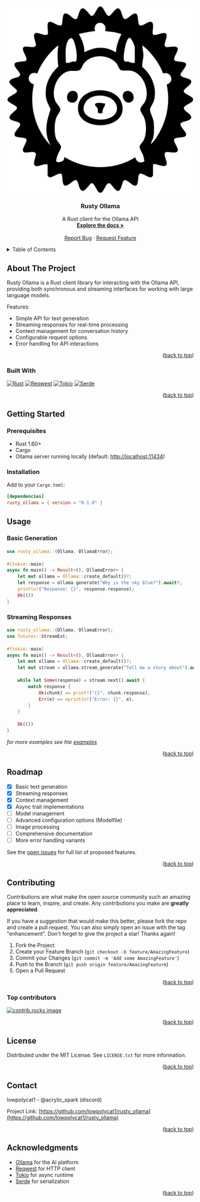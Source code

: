 <!-- PROJECT LOGO -->
<br />
<div align="center">
  <a href="https://github.com/lowpolycat1/rusty_ollama">
    <img src="images/logo.png" alt="Logo" width="500" height="500">
  </a>

<h3 align="center">Rusty Ollama</h3>

  <p align="center">
    A Rust client for the Ollama API
    <br />
    <a href="https://github.com/lowpolycat1/rusty_ollama"><strong>Explore the docs »</strong></a>
    <br />
    <br />
    <a href="https://github.com/LowPolyCat1/rusty_ollama/issues/new?template=bug_report.md">Report Bug</a>
    ·
    <a href="https://github.com/LowPolyCat1/rusty_ollama/issues/new?template=feature_request.md">Request Feature</a>
  </p>
</div>

<!-- TABLE OF CONTENTS -->
<details>
  <summary>Table of Contents</summary>
  <ol>
    <li><a href="#about-the-project">About The Project</a></li>
    <li><a href="#built-with">Built With</a></li>
    <li><a href="#getting-started">Getting Started</a>
      <ul>
        <li><a href="#prerequisites">Prerequisites</a></li>
        <li><a href="#installation">Installation</a></li>
      </ul>
    </li>
    <li><a href="#usage">Usage</a></li>
    <li><a href="#roadmap">Roadmap</a></li>
    <li><a href="#contributing">Contributing</a></li>
    <li><a href="#license">License</a></li>
    <li><a href="#contact">Contact</a></li>
    <li><a href="#acknowledgments">Acknowledgments</a></li>
  </ol>
</details>

<!-- ABOUT THE PROJECT -->
## About The Project

Rusty Ollama is a Rust client library for interacting with the Ollama API, providing both synchronous and streaming interfaces for working with large language models.

Features:

- Simple API for text generation
- Streaming responses for real-time processing
- Context management for conversation history
- Configurable request options
- Error handling for API interactions

<p align="right">(<a href="#readme-top">back to top</a>)</p>

### Built With

[![Rust][Rust-shield]][Rust-url]
[![Reqwest][Reqwest-shield]][Reqwest-url]
[![Tokio][Tokio-shield]][Tokio-url]
[![Serde][Serde-shield]][Serde-url]

<p align="right">(<a href="#readme-top">back to top</a>)</p>

<!-- GETTING STARTED -->
## Getting Started

### Prerequisites

- Rust 1.60+
- Cargo
- Ollama server running locally (default: <http://localhost:11434>)

### Installation

Add to your `Cargo.toml`:

```toml
[dependencies]
rusty_ollama = { version = "0.1.0" }
```

</p>

<!-- USAGE EXAMPLES -->
## Usage

### Basic Generation

```rust
use rusty_ollama::{Ollama, OllamaError};

#[tokio::main]
async fn main() -> Result<(), OllamaError> {
    let mut ollama = Ollama::create_default()?;
    let response = ollama.generate("Why is the sky blue?").await?;
    println!("Response: {}", response.response);
    Ok(())
}
```

### Streaming Responses

```rust
use rusty_ollama::{Ollama, OllamaError};
use futures::StreamExt;

#[tokio::main]
async fn main() -> Result<(), OllamaError> {
    let mut ollama = Ollama::create_default()?;
    let mut stream = ollama.stream_generate("Tell me a story about").await?;

    while let Some(response) = stream.next().await {
        match response {
            Ok(chunk) => print!("{}", chunk.response),
            Err(e) => eprintln!("Error: {}", e),
        }
    }

    Ok(())
}
```

_for more examples see hte [examples](/examples/examples.md)_

<p align="right">(<a href="#readme-top">back to top</a>)</p>

<!-- ROADMAP -->
## Roadmap

- [x] Basic text generation
- [x] Streaming responses
- [x] Context management
- [x] Async trait implementations
- [ ] Model management
- [ ] Advanced configuration options (Modelfile)
- [ ] Image processing
- [ ] Comprehensive documentation
- [ ] More error handling variants

See the [open issues](https://github.com/lowpolycat1/rusty_ollama/issues) for full list of proposed features.

<p align="right">(<a href="#readme-top">back to top</a>)</p>

<!-- CONTRIBUTING -->
## Contributing

Contributions are what make the open source community such an amazing place to learn, inspire, and create. Any contributions you make are **greatly appreciated**.

If you have a suggestion that would make this better, please fork the repo and create a pull request. You can also simply open an issue with the tag "enhancement".
Don't forget to give the project a star! Thanks again!

1. Fork the Project
2. Create your Feature Branch (`git checkout -b feature/AmazingFeature`)
3. Commit your Changes (`git commit -m 'Add some AmazingFeature'`)
4. Push to the Branch (`git push origin feature/AmazingFeature`)
5. Open a Pull Request

<p align="right">(<a href="#readme-top">back to top</a>)</p>

### Top contributors

<a href="https://github.com/lowpolycat1/rusty_ollama/graphs/contributors">
  <img src="https://contrib.rocks/image?repo=lowpolycat1/rusty_ollama" alt="contrib.rocks image" />
</a>

<p align="right">(<a href="#readme-top">back to top</a>)</p>

<!-- LICENSE -->
## License

Distributed under the MIT License. See `LICENSE.txt` for more information.

<p align="right">(<a href="#readme-top">back to top</a>)</p>

<!-- CONTACT -->
## Contact

lowpolycat1 - @acrylic_spark (discord)

Project Link: [https://github.com/lowpolycat1/rusty_ollama](https://github.com/lowpolycat1/rusty_ollama)

<p align="right">(<a href="#readme-top">back to top</a>)</p>

<!-- ACKNOWLEDGMENTS -->
## Acknowledgments

- [Ollama](https://ollama.ai) for the AI platform
- [Reqwest](https://github.com/seanmonstar/reqwest) for HTTP client
- [Tokio](https://tokio.rs) for async runtime
- [Serde](https://serde.rs) for serialization

<p align="right">(<a href="#readme-top">back to top</a>)</p>

<!-- MARKDOWN LINKS & IMAGES -->
[Rust-shield]: https://img.shields.io/badge/Rust-000000?style=for-the-badge&logo=rust&logoColor=white
[Rust-url]: https://www.rust-lang.org/
[Reqwest-shield]: https://img.shields.io/badge/Reqwest-000000?style=for-the-badge&logo=reqwest&logoColor=white
[Reqwest-url]: https://docs.rs/reqwest/latest/reqwest/
[Tokio-shield]: https://img.shields.io/badge/Tokio-000000?style=for-the-badge&logo=tokio&logoColor=white
[Tokio-url]: https://tokio.rs/
[Serde-shield]: https://img.shields.io/badge/Serde-000000?style=for-the-badge&logo=serde&logoColor=white
[Serde-url]: https://serde.rs/
